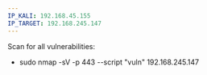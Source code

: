```yaml
---
IP_KALI: 192.168.45.155
IP_TARGET: 192.168.245.147
---
```

Scan for all vulnerabilities:
- sudo nmap -sV -p 443 --script "vuln" <span id="IP_TARGET"/>192.168.245.147<span type="end"/>